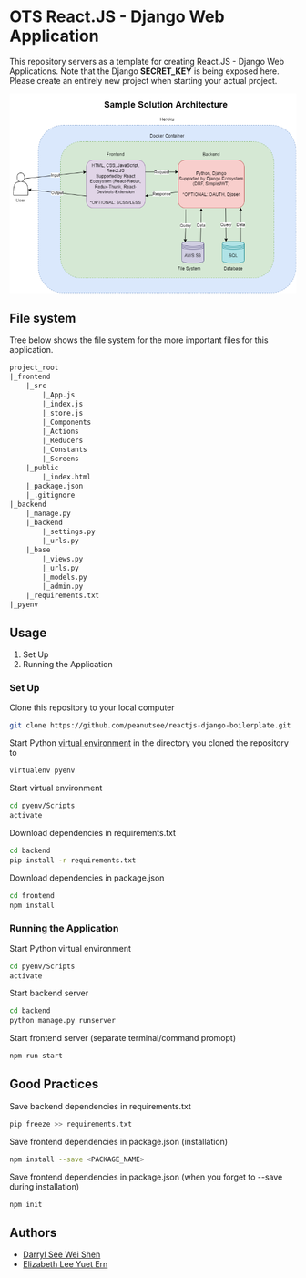 # OTS React.JS - Django Web Application 
This repository servers as a template for creating React.JS - Django Web Applications. Note that the Django <strong>SECRET_KEY</strong> is being exposed here. Please create an entirely new project when starting your actual project.

![Sample Solution Architecture](https://github.com/peanutsee/reactjs-django-boilerplate/blob/main/Sample%20Solution%20Architecture.png)

## File system

Tree below shows the file system for the more important files for this application.

```
project_root
|_frontend
    |_src
        |_App.js
        |_index.js
        |_store.js
        |_Components
        |_Actions
        |_Reducers
        |_Constants
        |_Screens
    |_public
        |_index.html
    |_package.json
    |_.gitignore
|_backend
    |_manage.py
    |_backend
        |_settings.py
        |_urls.py
    |_base
        |_views.py
        |_urls.py
        |_models.py
        |_admin.py
    |_requirements.txt
|_pyenv

```

## Usage

1. Set Up
2. Running the Application

### Set Up

Clone this repository to your local computer

```bash
git clone https://github.com/peanutsee/reactjs-django-boilerplate.git
```

Start Python <a href="https://packaging.python.org/en/latest/guides/installing-using-pip-and-virtual-environments/">virtual environment</a> in the directory you cloned the repository to

```bash
virtualenv pyenv
```

Start virtual environment

```bash
cd pyenv/Scripts
activate
```

Download dependencies in requirements.txt

```bash
cd backend
pip install -r requirements.txt
```

Download dependencies in package.json

```bash
cd frontend
npm install
```

### Running the Application

Start Python virtual environment

```bash
cd pyenv/Scripts
activate
```

Start backend server

```bash
cd backend
python manage.py runserver
```

Start frontend server (separate terminal/command promopt)

```bash
npm run start
```

## Good Practices
Save backend dependencies in requirements.txt
```bash
pip freeze >> requirements.txt
```
Save frontend dependencies in package.json (installation)
```bash
npm install --save <PACKAGE_NAME>
```
Save frontend dependencies in package.json (when you forget to --save during installation)
```bash 
npm init
```

## Authors
- [Darryl See Wei Shen](https://github.com/peanutsee)
- [Elizabeth Lee Yuet Ern](https://github.com/luppieliz)
